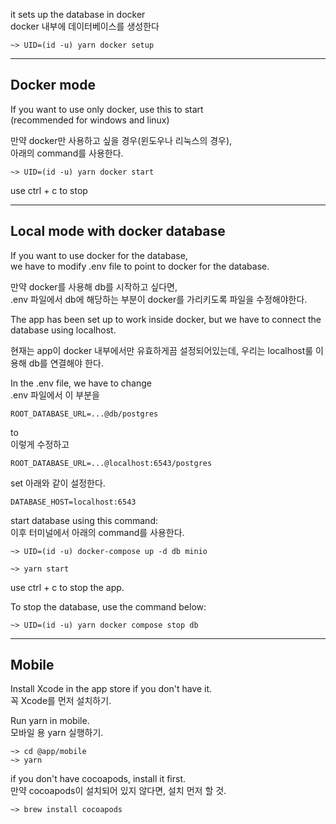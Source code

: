 it sets up the database in docker  
docker 내부에 데이터베이스를 생성한다

```fish
~> UID=(id -u) yarn docker setup
```

---

## Docker mode

If you want to use only docker, use this to start  
(recommended for windows and linux)

만약 docker만 사용하고 싶을 경우(윈도우나 리눅스의 경우),  
아래의 command를 사용한다.

```fish
~> UID=(id -u) yarn docker start
```

use ctrl + c to stop

---

## Local mode with docker database

If you want to use docker for the database,  
we have to modify .env file to point to docker for the database.

만약 docker를 사용해 db를 시작하고 싶다면,  
.env 파일에서 db에 해당하는 부분이 docker를 가리키도록 파일을 수정해야한다.

The app has been set up to work inside docker, but we have to connect the
database using localhost.

현재는 app이 docker 내부에서만 유효하게끔 설정되어있는데, 우리는 localhost룰 이
용해 db를 연결해야 한다.

In the .env file, we have to change  
.env 파일에서 이 부분을

```
ROOT_DATABASE_URL=...@db/postgres
```

to  
이렇게 수정하고

```
ROOT_DATABASE_URL=...@localhost:6543/postgres
```

set 아래와 같이 설정한다.

```
DATABASE_HOST=localhost:6543
```

start database using this command:  
이후 터미널에서 아래의 command를 사용한다.

```fish
~> UID=(id -u) docker-compose up -d db minio
```

```fish
~> yarn start
```

use ctrl + c to stop the app.

To stop the database, use the command below:

```fish
~> UID=(id -u) yarn docker compose stop db
```

---

## Mobile

Install Xcode in the app store if you don't have it.  
꼭 Xcode를 먼저 설치하기.

Run yarn in mobile.  
모바일 용 yarn 실행하기.

```fish
~> cd @app/mobile
~> yarn
```

if you don't have cocoapods, install it first.  
만약 cocoapods이 설치되어 있지 않다면, 설치 먼저 할 것.

```
~> brew install cocoapods
```
